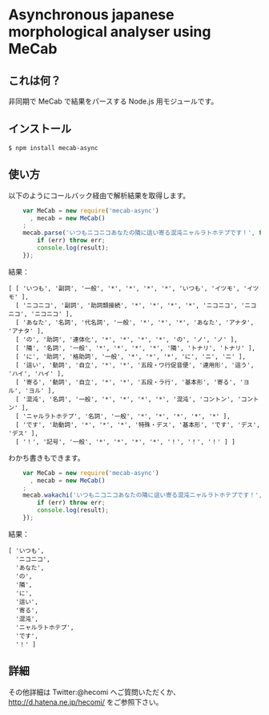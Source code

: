 Asynchronous japanese morphological analyser using MeCab
=============

これは何？
--------------
非同期で MeCab で結果をパースする Node.js 用モジュールです。

インストール
--------------
	$ npm install mecab-async

使い方
--------------
以下のようにコールバック経由で解析結果を取得します。

```javascript
	var MeCab = new require('mecab-async')
	  , mecab = new MeCab()
	;
	mecab.parse('いつもニコニコあなたの隣に這い寄る混沌ニャルラトホテプです！', function(err, result) {
		if (err) throw err;
		console.log(result);
	});
```

結果：

	[ [ 'いつも', '副詞', '一般', '*', '*', '*', '*', 'いつも', 'イツモ', 'イツモ' ],
	  [ 'ニコニコ', '副詞', '助詞類接続', '*', '*', '*', '*', 'ニコニコ', 'ニコニコ', 'ニコニコ' ],
	  [ 'あなた', '名詞', '代名詞', '一般', '*', '*', '*', 'あなた', 'アナタ', 'アナタ' ],
	  [ 'の', '助詞', '連体化', '*', '*', '*', '*', 'の', 'ノ', 'ノ' ],
	  [ '隣', '名詞', '一般', '*', '*', '*', '*', '隣', 'トナリ', 'トナリ' ],
	  [ 'に', '助詞', '格助詞', '一般', '*', '*', '*', 'に', 'ニ', 'ニ' ],
	  [ '這い', '動詞', '自立', '*', '*', '五段・ワ行促音便', '連用形', '這う', 'ハイ', 'ハイ' ],
	  [ '寄る', '動詞', '自立', '*', '*', '五段・ラ行', '基本形', '寄る', 'ヨル', 'ヨル' ],
	  [ '混沌', '名詞', '一般', '*', '*', '*', '*', '混沌', 'コントン', 'コントン' ],
	  [ 'ニャルラトホテプ', '名詞', '一般', '*', '*', '*', '*', '*' ],
	  [ 'です', '助動詞', '*', '*', '*', '特殊・デス', '基本形', 'です', 'デス', 'デス' ],
	  [ '！', '記号', '一般', '*', '*', '*', '*', '！', '！', '！' ] ]

わかち書きもできます。

```javascript
	var MeCab = new require('mecab-async')
	  , mecab = new MeCab()
	;
	mecab.wakachi('いつもニコニコあなたの隣に這い寄る混沌ニャルラトホテプです！', function(err, result) {
		if (err) throw err;
		console.log(result);
	});
```

結果：

	[ 'いつも',
	  'ニコニコ',
	  'あなた',
	  'の',
	  '隣',
	  'に',
	  '這い',
	  '寄る',
	  '混沌',
	  'ニャルラトホテプ',
	  'です',
	  '！' ]

詳細
--------------
その他詳細は Twitter:@hecomi へご質問いただくか、http://d.hatena.ne.jp/hecomi/ をご参照下さい。
